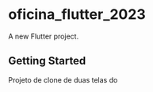 # oficina_flutter_2023

A new Flutter project.

## Getting Started

Projeto de clone de duas telas do 
